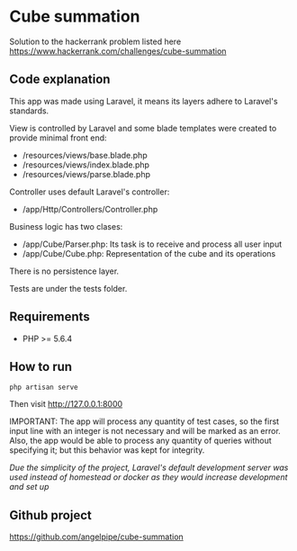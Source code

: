 # Cube summation

Solution to the hackerrank problem listed here https://www.hackerrank.com/challenges/cube-summation

## Code explanation

This app was made using Laravel, it means its layers adhere to Laravel's 
standards.

View is controlled by Laravel and some blade templates were created to 
provide minimal front end:
* /resources/views/base.blade.php
* /resources/views/index.blade.php
* /resources/views/parse.blade.php

Controller uses default Laravel's controller:
* /app/Http/Controllers/Controller.php

Business logic has two clases:
* /app/Cube/Parser.php: Its task is to receive and process all user input
* /app/Cube/Cube.php: Representation of the cube and its operations

There is no persistence layer.

Tests are under the tests folder.

## Requirements

* PHP >= 5.6.4

## How to run

```php artisan serve```

Then visit http://127.0.0.1:8000

IMPORTANT: The app will process any quantity of test cases, so the first 
input line with an integer is not necessary and will be marked as an error. 
Also, the app would be able to process any quantity of queries without 
specifying it; but this behavior was kept for integrity.

*Due the simplicity of the project, Laravel's default development server 
was used instead of homestead or docker as they would increase development
and set up*

## Github project

https://github.com/angelpipe/cube-summation
